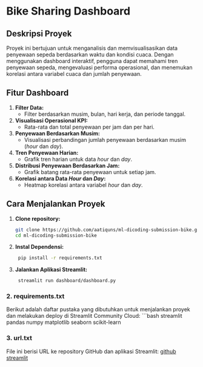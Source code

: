 # Bike Sharing Dashboard

## Deskripsi Proyek
Proyek ini bertujuan untuk menganalisis dan memvisualisasikan data penyewaan sepeda berdasarkan waktu dan kondisi cuaca. Dengan menggunakan dashboard interaktif, pengguna dapat memahami tren penyewaan sepeda, mengevaluasi performa operasional, dan menemukan korelasi antara variabel cuaca dan jumlah penyewaan.

## Fitur Dashboard
1. **Filter Data:**
   - Filter berdasarkan musim, bulan, hari kerja, dan periode tanggal.
2. **Visualisasi Operasional KPI:**
   - Rata-rata dan total penyewaan per jam dan per hari.
3. **Penyewaan Berdasarkan Musim:**
   - Visualisasi perbandingan jumlah penyewaan berdasarkan musim (_hour_ dan _day_).
4. **Tren Penyewaan Harian:**
   - Grafik tren harian untuk data _hour_ dan _day_.
5. **Distribusi Penyewaan Berdasarkan Jam:**
   - Grafik batang rata-rata penyewaan untuk setiap jam.
6. **Korelasi antara Data _Hour_ dan _Day_:**
   - Heatmap korelasi antara variabel _hour_ dan _day_.

## Cara Menjalankan Proyek
1. **Clone repository:**
   ```bash
   git clone https://github.com/aatiquns/ml-dicoding-submission-bike.git
   cd ml-dicoding-submission-bike
3. **Instal Dependensi:**
   ```bash
    pip install -r requirements.txt
4. **Jalankan Aplikasi Streamlit:**
   ```bash
    streamlit run dashboard/dashboard.py

### **2. requirements.txt**
Berikut adalah daftar pustaka yang dibutuhkan untuk menjalankan proyek dan melakukan deploy di Streamlit Community Cloud:
    ```bash
    streamlit pandas numpy matplotlib seaborn scikit-learn

### **3. url.txt**
File ini berisi URL ke repository GitHub dan aplikasi Streamlit:
    [github](https://github.com/aatiquns/ml-dicoding-submission-bike)
    [streamlit](https://atiq-ml-dicoding-submission.streamlit.app)
